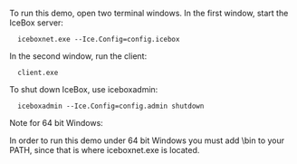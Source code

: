 To run this demo, open two terminal windows. In the first window,
start the IceBox server:

      iceboxnet.exe --Ice.Config=config.icebox

In the second window, run the client:

      client.exe

To shut down IceBox, use iceboxadmin:

      iceboxadmin --Ice.Config=config.admin shutdown


Note for 64 bit Windows:

In order to run this demo under 64 bit Windows you must add
<ice-install-dir>\bin to your PATH, since that is where iceboxnet.exe
is located.
